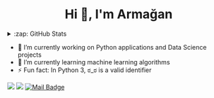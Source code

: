 
<h1 align="center">Hi 👋, I'm Armağan</h1>

<details>
  <summary>:zap: GitHub Stats</summary>
![GitHub Stats](https://github-readme-stats.vercel.app/api?username=ArmiTheWiz&theme=vue-dark&show_icons=true)
[![Top Langs](https://github-readme-stats.vercel.app/api/top-langs/?username=ArmiTheWiz)](https://github.com/anuraghazra/github-readme-stats)
  
<img align="center" alt="Armağan's GitHub Stats" src="https://github-readme-stats.vercel.app/api?username=ArmiTheWiz&theme=vue-dark&show_icons=true" />
</details>

  
- 🔭 I’m currently working on Python applications and Data Science projects
- 🌱 I’m currently learning machine learning algorithms
- ⚡ Fun fact: In Python 3, ಠ_ಠ is a valid identifier



[![](https://img.shields.io/badge/twitter-%231DA1F2.svg?&style=for-the-badge&logo=twitter&logoColor=white)](https://twitter.com/armagankandemir)
[![](https://img.shields.io/badge/linkedin-%230077B5.svg?&style=for-the-badge&logo=linkedin&logoColor=white)](https://www.linkedin.com/in/mustafaarmagankandemir/)
[![Mail Badge](https://img.shields.io/badge/mertcobanov@gmail.com-c14438?style=for-the-badge&logo=Gmail&logoColor=white&link=mailto:mertcobanov@gmail.com)](mailto:m.a.kandemir@hotmail.com)


<!--
**ArmiTheWiz/ArmiTheWiz** is a ✨ _special_ ✨ repository because its `README.md` (this file) appears on your GitHub profile.

Here are some ideas to get you started:

- 🔭 I’m currently working on ...
- 🌱 I’m currently learning ...
- 👯 I’m looking to collaborate on ...
- 🤔 I’m looking for help with ...
- 💬 Ask me about ...
- 📫 How to reach me: ...
- 😄 Pronouns: ...
-->
